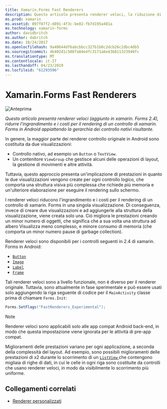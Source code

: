 ```yaml
---
title: Xamarin.Forms Fast Renderers
description: Questo articolo presenta renderer veloci, la riduzione di inflazione e i costi per il rendering di un controllo di xamarin. Forms in Android appiattendo la gerarchia dei controllo nativi risultante.
ms.prod: xamarin
ms.assetid: 097f87f2-d891-4f3c-be02-fb7d195a481a
ms.technology: xamarin-forms
author: davidbritch
ms.author: dabritch
ms.date: 10/24/2017
ms.openlocfilehash: 9a40644df6abcbbcc327b1b0c2dcb26c2dbc4db5
ms.sourcegitcommit: 4b402d1c508fa84e4fc3171a6e43b811323948fc
ms.translationtype: MT
ms.contentlocale: it-IT
ms.lasthandoff: 04/23/2019
ms.locfileid: "61293596"
---
```

# <a name="xamarinforms-fast-renderers"></a>Xamarin.Forms Fast Renderers

![Anteprima](~/media/shared/preview.png)

_Questo articolo presenta renderer veloci (aggiunto in xamarin. Forms 2.4), ridurre l'ingrandimento e i costi per il rendering di un controllo di xamarin. Forms in Android appiattendo la gerarchia dei controllo nativi risultante._

In genere, la maggior parte dei renderer controllo originale in Android sono costituita da due visualizzazioni:

- Controllo nativo, ad esempio un `Button` o `TextView`.
- Un contenitore `ViewGroup` che gestisce alcuni delle operazioni di layout, la gestione di movimenti e altre attività.

Tuttavia, questo approccio presenta un'implicazione di prestazioni in quanto le due visualizzazioni vengono create per ogni controllo logico, che comporta una struttura visiva più complessa che richiede più memoria e un'ulteriore elaborazione per eseguire il rendering sullo schermo.

I renderer veloci riducono l'ingrandimento e i costi per il rendering di un controllo di xamarin. Forms in una singola visualizzazione. Di conseguenza, invece di creare due visualizzazioni e ad aggiungerle alla struttura della visualizzazione, viene creata solo una. Ciò migliora le prestazioni creando un minor numero di oggetti, che significa che a sua volta una struttura ad albero Visualizza meno complesso, e minore consumo di memoria (che comporta un minor numero pause di garbage collection).

Renderer veloci sono disponibili per i controlli seguenti in 2.4 di xamarin. Forms in Android:

- [`Button`](xref:Xamarin.Forms.Button)
- [`Image`](xref:Xamarin.Forms.Image)
- [`Label`](xref:Xamarin.Forms.Label)
- [`Frame`](xref:Xamarin.Forms.Frame)

Tali renderer veloci sono a livello funzionale, non è diverso per il renderer originale. Tuttavia, sono attualmente in fase sperimentale e può essere usati solo aggiungendo la riga seguente di codice per il `MainActivity` classe prima di chiamare `Forms.Init`:

```csharp
Forms.SetFlags("FastRenderers_Experimental");
```

> [!NOTE]
> Renderer veloci sono applicabili solo alle app compat Android back-end, in modo che questa impostazione viene ignorata per le attività di pre-app compat.

Miglioramenti delle prestazioni variano per ogni applicazione, a seconda della complessità del layout. Ad esempio, sono possibili miglioramenti delle prestazioni di x2 durante lo scorrimento di un [ `ListView` ](xref:Xamarin.Forms.ListView) che contengono migliaia di righe di dati, in cui le celle in ogni riga sono costituite da controlli che usano renderer veloci, in modo da visibilmente lo scorrimento più uniforme.


## <a name="related-links"></a>Collegamenti correlati

- [Renderer personalizzati](~/xamarin-forms/app-fundamentals/custom-renderer/index.md)
